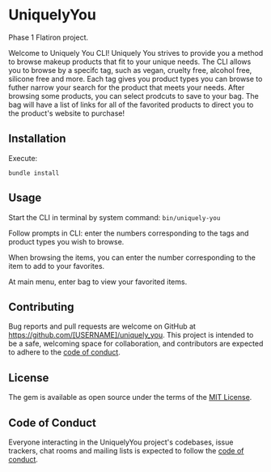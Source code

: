 # UniquelyYou

Phase 1 Flatiron project.

Welcome to Uniquely You CLI! Uniquely You strives to provide you a method to browse makeup products that fit to your unique needs. The CLI allows you to browse by a specifc tag, such as vegan, cruelty free, alcohol free, silicone free and more. Each tag gives you product types you can browse to futher narrow your search for the product that meets your needs. After browsing some products, you can select prodcuts to save to your bag. The bag will have a list of links for all of the favorited products to direct you to the product's website to purchase!


## Installation

Execute:

    bundle install


## Usage

Start the CLI in terminal by system command: `bin/uniquely-you`

Follow prompts in CLI: enter the numbers corresponding to the tags and product types you wish to browse. 

When browsing the items, you can enter the number corresponding to the item to add to your favorites. 

At main menu, enter bag to view your favorited items.

## Contributing

Bug reports and pull requests are welcome on GitHub at https://github.com/[USERNAME]/uniquely_you. This project is intended to be a safe, welcoming space for collaboration, and contributors are expected to adhere to the [code of conduct](https://github.com/ang-lam/uniquely_you/blob/master/CODE_OF_CONDUCT.md).

## License

The gem is available as open source under the terms of the [MIT License](https://opensource.org/licenses/MIT).

## Code of Conduct

Everyone interacting in the UniquelyYou project's codebases, issue trackers, chat rooms and mailing lists is expected to follow the [code of conduct](https://github.com/ang-lam/uniquely_you/blob/master/CODE_OF_CONDUCT.md).
